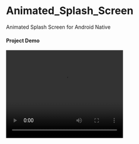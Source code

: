 # Animated_Splash_Screen
Animated Splash Screen for Android Native

<html>
<body>

<h4>Project Demo</h4>

<video width="320" height="240" controls autoplay>
  <source src="https://drive.google.com/uc?export=download&id=1ZQ44f8grYOWkTs7sT6AXJvC4biHk0z27" type="video/mp4">
</video>

</body>
</html>
